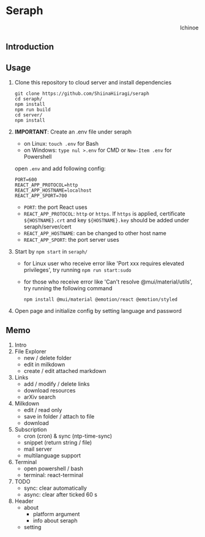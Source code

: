 # Seraph

<p align="right"> Ichinoe </p>

## Introduction

## Usage
1. Clone this repository to cloud server and install dependencies

    ```shell
    git clone https://github.com/ShiinaHiiragi/seraph
    cd seraph/
    npm install
    npm run build
    cd server/
    npm install
    ```

2. **IMPORTANT**: Create an .env file under seraph
    - on Linux: `touch .env` for Bash
    - on Windows: `type nul >.env` for CMD or `New-Item .env` for Powershell

    open `.env` and add following config:

    ```shell
    PORT=600
    REACT_APP_PROTOCOL=http
    REACT_APP_HOSTNAME=localhost
    REACT_APP_SPORT=700
    ```

    - `PORT`: the port React uses
    - `REACT_APP_PROTOCOL`: `http` or `https`. If `https` is applied, certificate `${HOSTNAME}.crt` and key `${HOSTNAME}.key` should be added under seraph/server/cert
    - `REACT_APP_HOSTNAME`: can be changed to other host name
    - `REACT_APP_SPORT`: the port server uses

3. Start by `npm start` in `seraph/`
    - for Linux user who receive error like 'Port xxx requires elevated privileges', try running `npm run start:sudo`
    - for those who receive error like 'Can't resolve @mui/material/utils', try running the following command

        ```shell
        npm install @mui/material @emotion/react @emotion/styled
        ```

4. Open page and initialize config by setting language and password

## Memo

1. Intro
2. File Explorer
    - new / delete folder
    - edit in milkdown
    - create / edit attached markdown
3. Links
    - add / modify / delete links
    - download resources
    - arXiv search
4. Milkdown
    - edit / read only
    - save in folder / attach to file
    - download
5. Subscription
    - cron (cron) & sync (ntp-time-sync)
    - snippet (return string / file)
    - mail server
    - multilanguage support
6. Terminal
    - open powershell / bash
    - terminal: react-terminal
7. TODO
    - sync: clear automatically
    - async: clear after ticked 60 s
8. Header
    - about
        - platform argument
        - info about seraph
    - setting
